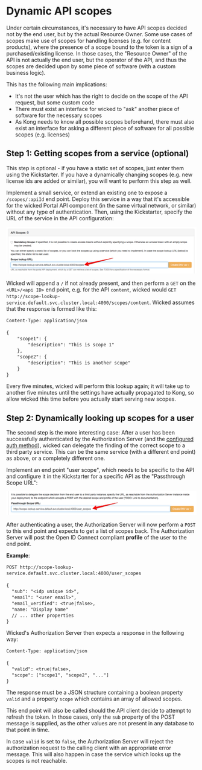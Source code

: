 # Dynamic API scopes

Under certain circumstances, it's necessary to have API scopes decided not by the end user, but by the actual Resource Owner. Some use cases of scopes make use of scopes for handling licenses (e.g. for content products), where the presence of a scope bound to the token is a sign of a purchased/existing license. In those cases, the "Resource Owner" of the API is not actually the end user, but the operator of the API, and thus the scopes are decided upon by some piece of software (with a custom business logic).

This has the following main implications:

* It's not the user which has the right to decide on the scope of the API request, but some custom code
* There must exist an interface for wicked to "ask" another piece of software for the necessary scopes
* As Kong needs to know all possible scopes beforehand, there must also exist an interface for asking a different piece of software for all possible scopes (e.g. licenses)

## Step 1: Getting scopes from a service (optional)

This step is optional - if you have a static set of scopes, just enter them using the Kickstarter. If you have a dynamically changing scopes (e.g. new license ids are added or similar), you will want to perform this step as well.

Implement a small service, or extend an existing one to expose a `/scopes/:apiId` end point. Deploy this service in a way that it's accessible for the wicked Portal API component (in the same virtual network, or similar) without any type of authentication. Then, using the Kickstarter, specify the URL of the service in the API configuration:

![Scope Lookup](images/scope-lookup-setting.png)

Wicked will append a `/` if not already present, and then perform a `GET` on the `<URL>/<api ID>` end point, e.g. for the API `content`, wicked would `GET http://scope-lookup-service.default.svc.cluster.local:4000/scopes/content`. Wicked assumes that the response is formed like this:

```
Content-Type: application/json

{
    "scope1": { 
        "description": "This is scope 1"
    },
    "scope2": {
        "description": "This is another scope"
    }
}
```

Every five minutes, wicked will perform this lookup again; it will take up to another five minutes until the settings have actually propagated to Kong, so allow wicked this time before you actually start serving new scopes.

## Step 2: Dynamically looking up scopes for a user

The second step is the more interesting case: After a user has been successfully authenticated by the Authorization Server (and the [configured auth method](auth-methods.md)), wicked can delegate the finding of the correct scope to a third party service. This can be the same service (with a different end point) as above, or a completely different one.

Implement an end point "user scope", which needs to be specific to the API and configure it in the Kickstarter for a specific API as the "Passthrough Scope URL":

![Passthrough Scope URL](images/scope-lookup-user.png)

After authenticating a user, the Authorization Server will now perform a `POST` to this end point and expects to get a list of scopes back. The Authorization Server will post the Open ID Connect compliant **profile** of the user to the end point.

**Example**:

```
POST http://scope-lookup-service.default.svc.cluster.local:4000/user_scopes

{
  "sub": "<idp unique id>",
  "email": "<user email>",
  "email_verified": <true|false>,
  "name: "Display Name"
  // ... other properties
}
```

Wicked's Authorization Server then expects a response in the following way:

```
Content-Type: application/json

{
  "valid": <true|false>,
  "scope": ["scope1", "scope2", "..."]
}
```

The response must be a JSON structure containing a boolean property `valid` and a property `scope` which contains an array of allowed scopes.

This end point will also be called should the API client decide to attempt to refresh the token. In those cases, only the `sub` property of the POST message is supplied, as the other values are not present in any database to that point in time.

In case `valid` is set to `false`, the Authorization Server will reject the authorization request to the calling client with an appropriate error message. This will also happen in case the service which looks up the scopes is not reachable.
